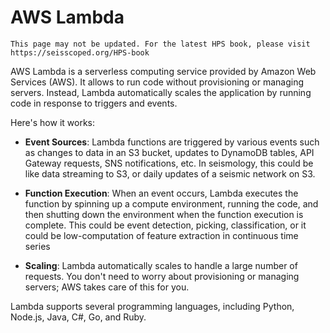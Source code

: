 # AWS Lambda

```{warning}
This page may not be updated. For the latest HPS book, please visit https://seisscoped.org/HPS-book
```

AWS Lambda is a serverless computing service provided by Amazon Web Services (AWS). It allows to run code without provisioning or managing servers. Instead, Lambda automatically scales the application by running code in response to triggers and events.

Here's how it works:

* **Event Sources**: Lambda functions are triggered by various events such as changes to data in an S3 bucket, updates to DynamoDB tables, API Gateway requests, SNS notifications, etc.  In seismology, this could be like data streaming to S3, or daily updates of a seismic network on S3.

* **Function Execution**: When an event occurs, Lambda executes the function by spinning up a compute environment, running the code, and then shutting down the environment when the function execution is complete. This could be  event detection, picking, classification, or it could be low-computation of feature extraction in continuous time series 

* **Scaling**: Lambda automatically scales to handle a large number of requests. You don't need to worry about provisioning or managing servers; AWS takes care of this for you.

Lambda supports several programming languages, including Python, Node.js, Java, C#, Go, and Ruby.


